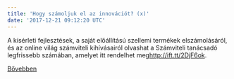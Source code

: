 ```yaml
---
title: 'Hogy számoljuk el az innovációt? (x)'
date: '2017-12-21 09:12:20 UTC'
---
```


A kísérleti fejlesztések, a saját előállítású szellemi termékek elszámolásáról, és az online világ számviteli kihívásairól olvashat a Számviteli tanácsadó legfrissebb számában, amelyet itt rendelhet meg<http://ift.tt/2DjF6ok>.


[Bővebben](http://ift.tt/2p4kZYj)
